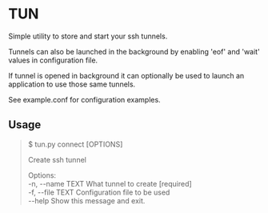 # TUN
Simple utility to store and start your ssh tunnels.

Tunnels can also be launched in the background by enabling 'eof' and 'wait' values in configuration file.

If tunnel is opened in background it can optionally be used to launch an application to use those same tunnels.

See example.conf for configuration examples.
## Usage

> $ tun.py connect [OPTIONS]
>
> Create ssh tunnel
>
> Options:<br>
>  -n, --name TEXT  What tunnel to create  [required]<br>
>  -f, --file TEXT  Configuration file to be used<br>
>  --help           Show this message and exit.<br>
